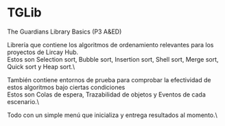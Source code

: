 # TGLib
The Guardians Library Basics (P3 A&amp;ED)

Librería que contiene los algoritmos de ordenamiento relevantes para los proyectos de Lircay Hub.\
Estos son Selection sort, Bubble sort, Insertion sort, Shell sort, Merge sort, Quick sort y Heap sort.\

También contiene entornos de prueba para comprobar la efectividad de estos algoritmos bajo ciertas condiciones\
Estos son Colas de espera, Trazabilidad de objetos y Eventos de cada escenario.\

Todo con un simple menú que inicializa y entrega resultados al momento.\